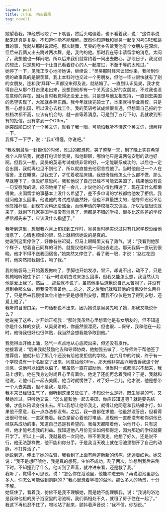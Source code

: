 ```yaml
---
layout: post
title: 八十五  晴天霹雳
tag: novel1
---
```


她望着我，神经质地咬了一下嘴唇，然后头略偏着，也不看着我，说：“这件事说起来还真是复杂，不知道你能不能理解。既然你知道我和吴昊一起复习考GRE和跳舞的事，我就从那时说起吧。那次跳舞，吴昊的老乡告诉我他有个女朋友在深圳，但后来我俩又出去跳过两次舞，是，我约的他。那时我在等申请留学的消息，太闷了，我想他也一样闷吧，所以后来我们就常约着一同出去散心。那段日子，我没别的想法，只是想和一个让自己看着舒心的人一起度过，不至于等的太难过。”<br />
她停了一下，见我正专心地听她讲，继续说：“吴昊那时经常谈起你来，我听到你俩的故事真的是很羡慕，我上本科时也交过一个男朋友，但他一毕业很快就有了别的女朋友，连和我‘拜拜’一声都没来得及说，就结婚了。一直到认识吴昊，我才觉得自己从那个打击里走出来，没想到他却有一个关系这么好的女朋友。不过我也没在意你的存在，因为当时我觉得还没爱上他，只是想与他互相支持，一直到去美国的愿望实现了，大家就各奔东西。我今年就读完硕士了，本来就得毕业离校，只是我一心想出国，所以没心去找工作。我的英语考试成绩很普通，但想着自己报的学校档次都不高，应该有机会的，就一直等着消息。可是到了五月下旬，我就收到所有的拒信，没有拿到一个Offer。”<br />
她突然顺口说了一个英文词，就看了我一眼，可能怕我听不懂这个英文词，想解释一下。<br />
我挥了一下手，说：“我听得懂，你说吧。”

“我收到最后一封拒信的时候，难过的都想死，哭了整整一天，到了晚上实在希望找个人陪陪我，就想打电话给吴昊，和他聊聊，哪怕他只是说两句安慰的话也好啊。但我又一想，吴昊的英语考试成绩非常的好，一定能联系成功的，以后也一定会出国，我就再也见不到他了，所以就直接去他宿舍找他了。当时他自己一个人在宿舍，正在睡觉。见我去了，才忙着收拾床铺。我很奇怪他怎么什么都不做，那么早就睡下了，但没好意思问。我和他说了自己已经不可能去美国了，结果他没有说一句安慰我的话，闷闷地坐了好一会儿，才说他的心情也糟透了，现在正什么都懒得做，出国留学的事基本上没什么希望了，差不多申请的学校都给他发了拒信。我就问他怎么回事，他说他的考试成绩虽然好，但也不算最拔尖的，他导师迟迟不给他签推荐信，到现在资料还没递全，而他申请的学校档次又偏高，所以拒信很快就来了，就剩下几家美国学校没有消息了，但都是不错的学校，很多比这些差的学校拒信都先来了，应该没什么指望了。”

我听到这里，想起我六月上旬找到工作时，吴昊当时确实说过只有几家学校没给他消息了，心情也烦燥的很，马上就相信她说的是真的。<br />
她说到这里停住了，好像有些迟疑，但马上眼睛里又有了勇气，说：“我看到他那个样子，想着自己同样的可怜，就提议他和我一同出去走走。那天我俩一直玩到很晚，他才不得不送我回宿舍，”她突然又停住了，看了我一眼，才说：“路过花园时，他突然把我抱住，吻了我。”

我的脑袋马上开始轰轰做响了，手脚也开始发凉，冒汗，却说不出，动不了，只是机械地听她往下讲：“我一时没明白过来怎么回事，但我又能怎么想，我当然认为他是爱上我了。然后……那些就不说了，虽然他事后道歉说自己太苦闷了，并没有想到会那么做，但我没有责备他……总之，这之后我们就和其他的情侣没什么两样了，只是后来我慢慢体会出他主要是想得到安慰，而我不仅仅是为了得到安慰，还爱上他了。”<br />
我听的目瞪口呆，一句话都说不出来，因为她说是吴昊先吻了她，那我又能说什么？<br />
她说完了这些，才开始正视我：“那时我虽然心里想着他是有女朋友的，但不知道你是什么样的女孩，从吴昊讲的，你虽然很漂亮，但也很……保守，我和他在一起时，他待我很好也很体贴，我当然会想我能争取到他。”

我觉得血开始上涌，怒气一点点地从心底爬出来，但还没有发作。<br />
她接着说：“后来我就鼓励他去和导师协商，他勉强去做了，他导师终于帮他签了推荐信，他就补给了那几个还没有给他发拒信的学校。在六月中的时候，终于有一个学校说有一个名额空了出来，同意给他Offer。那天他非常高兴地告诉我这个好消息，说他可以如愿以偿了。我虽然一直在鼓励他，但当时一点都高兴不起来，我马上想到，他在我身边时尚且心里有着你，他走了还能再念着我吗？于是，我就和他说，让他带我一起去美国。他当时就愣住了，过了好一会儿，他才说，他是想带一个人去美国，但不是我，是你。”<br />
我本来已经很生气了，但听到这里又怔住了，不知说什么是好，既生吴昊的气，又替她难过。只听她又说：“怎么能和他一起去美国，你应该知道吧？就是要先结婚，才能以陪读身份出去。所以我想让他带我走，就得让他同意和我结婚才行，如果他不愿意，我一点办法都没有。之后，我一直都在求他，他虽然没答应，但看得出很可怜我，一直犹豫着。我总是留心着他打电话，发现他一直都没有和你讲他已经联系成功的事，知道自己还是有希望的。我每天都陪着他，哄他开心，只有这样，他才能考虑我的利益。我知道他八月份无论如何都得走，因为那边的学校就要开学了。所以上一周，我就最后一次问他，带不带我走。他想了好久，还是说不行，他无法那样做，他不能和你分手。于是我当天晚上就在浴池里割开了自己的动脉，不打算活了。”<br />
她说到这，伸出了她的左臂，我看到了上面有两道新新的伤疤，还透着红色。她又说：“我不是想吓唬他，我是真的想死。生怕不成功，割了两次，谁想到我后来倒下时，不知撞到了什么，他听到了声音，就冲进来看，还是救了我。”<br />
我听了，觉得不可思议，说：“怎么你在浴池里，他能冲进去啊？再说浴池里那么多人，你怎么可能做到割脉的？”我心里想着学校的浴池，那么多人的场景，十分不解。<br />
她怔住了，看着我，仿佛不是我不理解她，而是她不能理解我，说：“我说的浴池是我和他租的房子浴室里的浴池啊，我们俩相处不久，就租了房子住在一起了。”<br />
我这下再也忍不住了，噌地站了起来，颤抖着声音说：“我不信，你胡说。”
